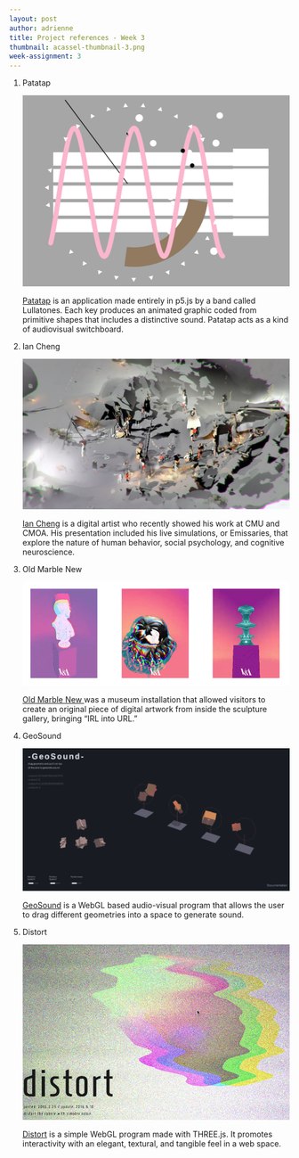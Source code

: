 ```yaml
---
layout: post
author: adrienne
title: Project references - Week 3
thumbnail: acassel-thumbnail-3.png
week-assignment: 3
---
```


1. Patatap

	![patatap](img/acassel/acassel-3/patatap.png)

	<a href="http://www.patatap.com" target="_blank">Patatap</a> is an application made entirely in p5.js by a band called Lullatones. Each key produces an animated graphic coded from primitive shapes that includes a distinctive sound. Patatap acts as a kind of audiovisual switchboard. 

2. Ian Cheng

	![simulations](img/acassel/acassel-3/simulations.png)

	<a href="http://iancheng.com/#simulations" target="_blank">Ian Cheng</a> is a digital artist who recently showed his work at CMU and CMOA. His presentation included his live simulations, or Emissaries, that explore the nature of human behavior, social psychology, and cognitive neuroscience. 

3. Old Marble New

	![sculptures](img/acassel/acassel-3/sculptures.png)

	<a href="http://www.stinkstudios.com/work/va-old-marble-new" target="_blank">Old Marble New </a> was a museum installation that allowed visitors to create an original piece of digital artwork from inside the sculpture gallery, bringing “IRL into URL.” 

4. GeoSound

	![geosound](img/acassel/acassel-3/geosound.png)

	<a href="https://yanlinma.com/GeoSound2.github.io/" target="_blank">GeoSound</a> is a WebGL based audio-visual program that allows the user to drag different geometries into a space to generate sound. 

5. Distort

	![distort](img/acassel/acassel-3/distort.png)

	<a href="http://ykob.github.io/sketch-threejs/sketch/distort.html">Distort</a> is a simple WebGL program made with THREE.js. It promotes interactivity with an elegant, textural, and tangible feel in a web space.  








